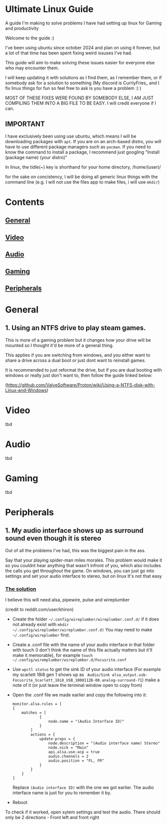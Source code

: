 # Ultimate Linux Guide
A guide I'm making to solve problems I have had setting up linux for Gaming and productivity

Welcome to the guide :)

I've been using ubuntu since october 2024 and plan on using it forever, but a lot of that time has been spent fixing weird issuses I've had.

This guide will aim to make solving these issues easier for everyone else who may encounter them.

I will keep updating it with solutions as I find them, as I remember them, or if somebody ask for a solution to something (My discord is CurrlyFries_ and I fix linux things for fun so feel free to ask is you have a problem :) )

MOST OF THESE FIXES WERE FOUND BY SOMEBODY ELSE, I AM JUST COMPILING THEM INTO A BIG FILE TO BE EASY.
I will credit everyone if I can.

## IMPORTANT

I have exclusively been using use ubuntu, which means I will be downloading packages with `apt`. If you are on an arch-based distro, you will have to use different package managers such as `pacman`. If you need to know the command to install a package, I recommend just googling "Install (package name) (your distro)"

In linux, the tidle(~) key is shorthand for your home directory, /home/(user)/

for the sake on concistency, I will be doing all generic linux things with the command line (e.g. I will not use the files app to make files, i will use `mkdir`)

# Contents
## [General](#General)
## [Video](#Video)
## [Audio](#Audio)
## [Gaming](#Gaming)
## [Peripherals](#Peripherals)

# General

## 1. Using an NTFS drive to play steam games.

This is more of a gaming problem but it changes how your drive will be mounted so I thought it'd be more of a general thing.

This applies if you are switching from windows, and you either want to share a drive across a dual boot or just dont want to reinstall games.

It is recommended to just reformat the drive, but if you are dual booting with windows or really just don't want to, then follow the guide linked below:

(https://github.com/ValveSoftware/Proton/wiki/Using-a-NTFS-disk-with-Linux-and-Windows)

# Video
  tbd
# Audio
  tbd
# Gaming
  tbd
# Peripherals

## 1. My audio interface shows up as surround sound even though it is stereo

Out of all the problems I've had, this was the biggest pain in the ass.

Say that your playing spider-man miles morales. This problem would make it so you couldnt hear anything that wasn't infront of you, which also includes the calls you get throughout the game. On windows, you can just go into settings and set your audio interface to stereo, but on linux It's not that easy

### <ins>The solution</ins>

I believe this will need alsa, pipewire, pulse and wireplumber

(credit to reddit.com/user/khiron)

  - Create the folder `~/.config/wireplumber/wireplumber.conf.d/` if it does not already exist with `mkdir ~/.config/wireplumber/wireplumber.conf.d)` You may need to make `~/.config/wireplumber` first.

  - Create a .conf file with the name of your audio interface in that folder with touch (I don't think the name of this file actually matters but it'll make it memorable), for example `touch ~/.config/wiremplumber/wireplumber.d/Focusrite.conf`

  - Use `wpctl status` to get the sink ID of your audio interface (For example my scarlett 18i8 gen 1 shows up as ` Audio/Sink alsa_output.usb-Focusrite_Scarlett_18i8_USB_1000112B-00.analog-surround-71`) make a note of it (or just leave the terminal window open to copy from)
  
  - Open the .conf file we made earlier and copy the following into it:

    ```
    monitor.alsa.rules = [
	{
		matches = [
    			{
    				node.name = "(Audio Interface ID)"
    			}
    		]
    		actions = {
    			update-props = {
    				node.description = "(Audio interface name) Stereo"
    				node.nick = "Main"						
    				api.alsa.use-acp = true
    				audio.channels = 2
    				audio.position = "FL, FR"
    			}
    		}
	    }
    ]
    
    ```

    Replace `(Audio interface ID)` with the one we got earlier. The audio interface name is just for you to remember it by.

  - Reboot

To check if it worked, open sytem settings and test the audio. There should only be 2 directions - Front left and front right


    

  
